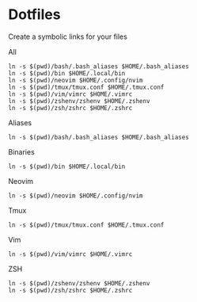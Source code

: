 # Dotfiles

Create a symbolic links for your files

All
```
ln -s $(pwd)/bash/.bash_aliases $HOME/.bash_aliases
ln -s $(pwd)/bin $HOME/.local/bin
ln -s $(pwd)/neovim $HOME/.config/nvim 
ln -s $(pwd)/tmux/tmux.conf $HOME/.tmux.conf 
ln -s $(pwd)/vim/vimrc $HOME/.vimrc
ln -s $(pwd)/zshenv/zshenv $HOME/.zshenv 
ln -s $(pwd)/zsh/zshrc $HOME/.zshrc
```

Aliases
```
ln -s $(pwd)/bash/.bash_aliases $HOME/.bash_aliases
```
Binaries
```
ln -s $(pwd)/bin $HOME/.local/bin
```
Neovim
```
ln -s $(pwd)/neovim $HOME/.config/nvim
```
Tmux
```
ln -s $(pwd)/tmux/tmux.conf $HOME/.tmux.conf
```
Vim
```
ln -s $(pwd)/vim/vimrc $HOME/.vimrc
```
ZSH
```
ln -s $(pwd)/zshenv/zshenv $HOME/.zshenv
ln -s $(pwd)/zsh/zshrc $HOME/.zshrc
```

